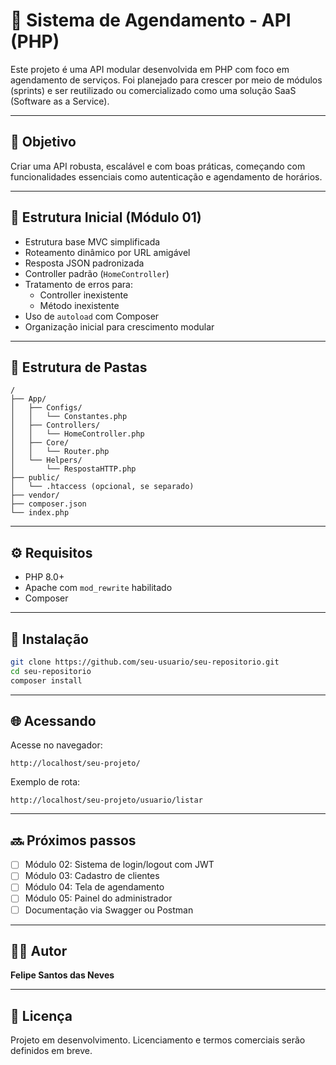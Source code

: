 
# 📅 Sistema de Agendamento - API (PHP)

Este projeto é uma API modular desenvolvida em PHP com foco em agendamento de serviços. Foi planejado para crescer por meio de módulos (sprints) e ser reutilizado ou comercializado como uma solução SaaS (Software as a Service).

---

## 🚀 Objetivo

Criar uma API robusta, escalável e com boas práticas, começando com funcionalidades essenciais como autenticação e agendamento de horários.

---

## 🧱 Estrutura Inicial (Módulo 01)

- Estrutura base MVC simplificada
- Roteamento dinâmico por URL amigável
- Resposta JSON padronizada
- Controller padrão (`HomeController`)
- Tratamento de erros para:
  - Controller inexistente
  - Método inexistente
- Uso de `autoload` com Composer
- Organização inicial para crescimento modular

---

## 📁 Estrutura de Pastas

```
/
├── App/
│   ├── Configs/
│   │   └── Constantes.php
│   ├── Controllers/
│   │   └── HomeController.php
│   ├── Core/
│   │   └── Router.php
│   └── Helpers/
│       └── RespostaHTTP.php
├── public/
│   └── .htaccess (opcional, se separado)
├── vendor/
├── composer.json
└── index.php
```

---

## ⚙️ Requisitos

- PHP 8.0+
- Apache com `mod_rewrite` habilitado
- Composer

---

## 🔧 Instalação

```bash
git clone https://github.com/seu-usuario/seu-repositorio.git
cd seu-repositorio
composer install
```

---

## 🌐 Acessando

Acesse no navegador:

```
http://localhost/seu-projeto/
```

Exemplo de rota:
```
http://localhost/seu-projeto/usuario/listar
```

---

## 🔜 Próximos passos

- [ ] Módulo 02: Sistema de login/logout com JWT
- [ ] Módulo 03: Cadastro de clientes
- [ ] Módulo 04: Tela de agendamento
- [ ] Módulo 05: Painel do administrador
- [ ] Documentação via Swagger ou Postman

---

## 🧑‍💻 Autor

**Felipe Santos das Neves**

---

## 📝 Licença

Projeto em desenvolvimento. Licenciamento e termos comerciais serão definidos em breve.
